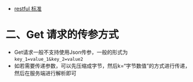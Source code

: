 - [restful 标准](https://blog.csdn.net/weixin_44149821/article/details/110399488?ops_request_misc=%257B%2522request%255Fid%2522%253A%2522167937975816800182771680%2522%252C%2522scm%2522%253A%252220140713.130102334..%2522%257D&request_id=167937975816800182771680&biz_id=0&utm_medium=distribute.pc_search_result.none-task-blog-2~all~sobaiduend~default-1-110399488-null-null.142^v74^insert_down3,201^v4^add_ask,239^v2^insert_chatgpt&utm_term=restful%20%E8%A7%84%E8%8C%83&spm=1018.2226.3001.4187)



# 二、Get 请求的传参方式

- Get请求一般不支持使用Json传参，一般的形式为 `key_1=value_1&key_2=value2`
- 如若需要传递参数，可以先压缩成字节，然后k=“字节数值”的方式进行传递，然后在服务端进行解析即可